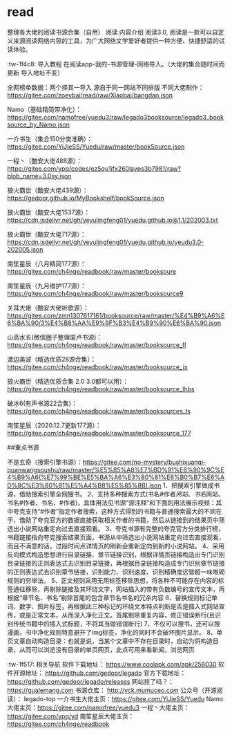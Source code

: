 # read
整理各大佬的阅读书源合集（自用）
 阅读
 内容介绍
阅读3.0, 阅读是一款可以自定义来源阅读网络内容的工具，为广大网络文学爱好者提供一种方便、快捷舒适的试读体验。

:tw-1f4c8: 导入教程
在阅读app-我的-书源管理-网络导入。（大佬的集合随时间而更新 导入地址不变）

全网榜单数据：两个择其一导入 源自于同一网站不同排版 不同大佬制作：https://gitee.com/zoeybai/read/raw/Xiaobai/bangdan.json

Namo（基础精简带净化）：https://gitee.com/namofree/yuedu3/raw/legado3booksource/legado3_booksource_by_Namo.json

一介书生（集合150分类准确）：https://gitee.com/YiJieSS/Yuedu/raw/master/bookSource.json

一程丶（酷安大佬488源）：https://gitee.com/vpq/codes/ez5qu1ifx260layps3b7981/raw?blob_name=3.0sy.json

狼火霸世（酷安大佬439源）：https://gedoor.github.io/MyBookshelf/bookSource.json

狼火霸世（酷安大佬1537源）：https://cdn.jsdelivr.net/gh/yeyulingfeng01/yuedu.github.io@1.1/202003.txt

狼火霸世（酷安大佬717源）：https://cdn.jsdelivr.net/gh/yeyulingfeng01/yuedu.github.io/yeudu3.0-202005.json

南笙星辰（八月精简177源）：https://gitee.com/ch4nge/readbook/raw/master/booksoure

南笙星辰（九月维护177源）：https://gitee.com/ch4nge/readbook/raw/master/booksource9

关耳大佬（酷安大佬听歌源）：https://gitee.com/zmn1307617161/booksource/raw/master/%E4%B9%A6%E6%BA%90/3%E4%B8%AA%E9%9F%B3%E4%B9%90%E6%BA%90.json

山高水长(微信圈子整理废卢书源)：https://gitee.com/ch4nge/readbook/raw/master/booksource_fl

渡边美波（精选优质28源合集）：https://gitee.com/ch4nge/readbook/raw/master/booksource_jx

狼火霸世（精选优质合集 2.0 3.0都可以用）：https://gitee.com/ch4nge/readbook/raw/master/booksource_lhbs

破冰6(有声书源22合集)：https://gitee.com/ch4nge/readbook/raw/master/booksources_ts

南笙星辰（2020.12.7更新177源）：https://gitee.com/ch4nge/readbook/raw/master/booksource_177

##重点书源

不是玄奇（搜索引擎书源）：https://gitee.com/no-mystery/bushixuanqi-quanwangsoushu/raw/master/%E5%85%A8%E7%BD%91%E6%90%9C%E4%B9%A6(%E7%99%BE%E5%BA%A6%E3%80%81%E8%B0%B7%E6%AD%8C%E3%80%81%E5%A4%B8%E5%85%8B).json
1、把搜索引擎做成书源，借助搜索引擎全网搜书。 2、支持多种搜索方式(书名#作者$网站、书名$网站、书名#作者、书名、#作者)，具体用法见书源“源注释”和下面的用法展示视频：其中夸克支持“#作者”指定作者搜索，这种方式得到的书籍与普通搜索最大的不同在于，借助了夸克官方的数据直接获取相关作者的书籍，然后从链接到的结果页中筛选出小说网站重定向过去直接观看。 3、夸克书源有完整的夸克官方分类排行榜，书籍链接指向夸克搜索结果页面，书源从中筛选出小说网站重定向过去直接观看，而且不满意的话，过段时间点详情页的刷新会重新定向到新的小说网站。 4、采用反向模式构造思想进行目录链接、章节链接识别，根据详情页链接构造出专门识别目录链接的正则表达式去识别目录链接，再根据目录链接构造成专门识别章节链接的正则表达式去识别章节链接，识别能力、识别速度、识别精确度远皆超一味堆砌规则的穷举法。 5、正文规则采用无用标签移除思想，将各种不可能存在内容的标签通往移除，再剔除链接及其环绕文字，网站插入的带有负数编号的宣传文本，再根据“章节名、书名”剔除首尾的包含章节名书名的冗余内容 6、替换规则标记单词、数字、图片标签，再根据此三种标记的环绕文本特点判断是否是插入式网站宣传，或是正常文本，从而深入净化正文。首尾剔除重复内容，修正错误断行(且识别传统书籍中的插入式标题，不将其当做错误断行) 7、不仅可以搜书，还可以搜漫画，书中净化规则特意避开了img标签，净化的同时不会破坏图片显示。 8、单页文章自动构造目录：也就是说，当某个文章中不存在目录时，自动为将构造目录，从而可以浏览没有目录的单页网页，此点可用来看新闻，浏览网页

:tw-1f517: 相关导航
软件下载地址： https://www.coolapk.com/apk/256030
软件开源地址： https://github.com/gedoor/legado
官方下载地址： https://github.com/gedoor/legado/releases
网站挂了吗？： https://gualemang.com
书源仓库： http://yck.mumuceo.com
公众号（开源阅读）： legado-top
一介书生大佬主页：https://gitee.com/YiJieSS/Yuedu
Namo大佬主页：https://gitee.com/namofree/yuedu3
一程丶大佬主页：https://gitee.com/vpq/yd
南笙星辰大佬主页：https://gitee.com/ch4nge/readbook
